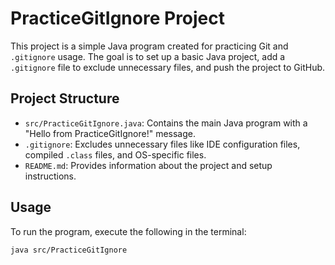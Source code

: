 # PracticeGitIgnore Project
This project is a simple Java program created for practicing Git and
`.gitignore` usage. The goal is to set up a basic Java project, add a
`.gitignore` file to exclude unnecessary files, and push the project
to GitHub.
## Project Structure
- `src/PracticeGitIgnore.java`: Contains the main Java program with a
  "Hello from PracticeGitIgnore!" message.
- `.gitignore`: Excludes unnecessary files like IDE configuration
  files, compiled `.class` files, and OS-specific files.
- `README.md`: Provides information about the project and setup
  instructions.
## Usage
To run the program, execute the following in the terminal:
```bash
java src/PracticeGitIgnore

